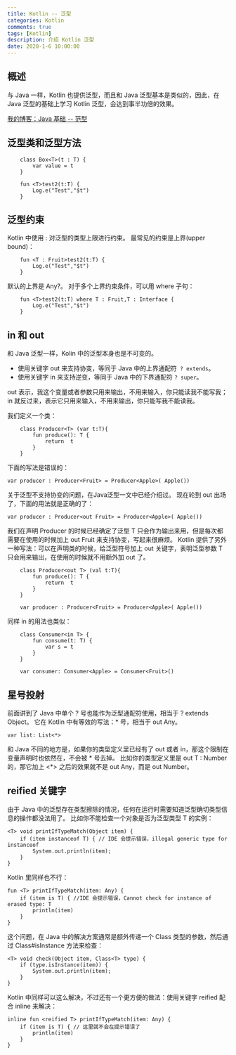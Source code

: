 ```yaml
---
title: Kotlin -- 泛型
categories: Kotlin
comments: true
tags: [Kotlin]
description: 介绍 Kotlin 泛型
date: 2020-1-6 10:00:00
---
```


## 概述

与 Java 一样，Kotlin 也提供泛型，而且和 Java 泛型基本是类似的，因此，在 Java 泛型的基础上学习 Kotlin 泛型，会达到事半功倍的效果。

[我的博客：Java 基础 -- 范型 ](http://www.heqiangfly.com/2014/02/14/java-basic-knowledge-generic/)

## 泛型类和泛型方法

```
    class Box<T>(t : T) {
        var value = t
    }
```

```
    fun <T>test2(t:T) {
        Log.e("Test","$t")
    }
```

## 泛型约束

Kotlin 中使用 : 对泛型的类型上限进行约束。
最常见的约束是上界(upper bound)：

```
    fun <T : Fruit>test2(t:T) {
        Log.e("Test","$t")
    }

```

默认的上界是 Any?。
对于多个上界约束条件，可以用 where 子句：

```
    fun <T>test2(t:T) where T : Fruit,T : Interface {
        Log.e("Test","$t")
    }
```

## in 和 out

和 Java 泛型一样，Kolin 中的泛型本身也是不可变的。

 - 使用关键字 out 来支持协变，等同于 Java 中的上界通配符` ? extends`。
 - 使用关键字 in 来支持逆变，等同于 Java 中的下界通配符 `? super`。

out 表示，我这个变量或者参数只用来输出，不用来输入，你只能读我不能写我；in 就反过来，表示它只用来输入，不用来输出，你只能写我不能读我。

我们定义一个类：

```
    class Producer<T> (var t:T){
        fun produce(): T {
            return  t
        }
    }
```

下面的写法是错误的：

```
var producer : Producer<Fruit> = Producer<Apple>( Apple())
```

关于泛型不支持协变的问题，在Java泛型一文中已经介绍过。
现在轮到 out 出场了，下面的用法就是正确的了：

```
var producer : Producer<out Fruit> = Producer<Apple>( Apple())
```

我们在声明 Producer 的时候已经确定了泛型 T 只会作为输出来用，但是每次都需要在使用的时候加上 out Fruit 来支持协变，写起来很麻烦。
Kotlin 提供了另外一种写法：可以在声明类的时候，给泛型符号加上 out 关键字，表明泛型参数 T 只会用来输出，在使用的时候就不用额外加 out 了。



```
    class Producer<out T> (val t:T){
        fun produce(): T {
            return  t
        }
    }
    
    var producer : Producer<Fruit> = Producer<Apple>( Apple())
```

同样 in 的用法也类似：

```
    class Consumer<in T> {
        fun consume(t: T) {
            var s = t
        }
    }
    
    var consumer: Consumer<Apple> = Consumer<Fruit>()
```

## 星号投射

前面讲到了 Java 中单个 ? 号也能作为泛型通配符使用，相当于 ? extends Object。
它在 Kotlin 中有等效的写法：* 号，相当于 out Any。

```
var list: List<*>
```

和 Java 不同的地方是，如果你的类型定义里已经有了 out 或者 in，那这个限制在变量声明时也依然在，不会被 * 号去掉。
比如你的类型定义里是 out T : Number 的，那它加上 <*> 之后的效果就不是 out Any，而是 out Number。

## reified 关键字

由于 Java 中的泛型存在类型擦除的情况，任何在运行时需要知道泛型确切类型信息的操作都没法用了。
比如你不能检查一个对象是否为泛型类型 T 的实例：

```
<T> void printIfTypeMatch(Object item) {
    if (item instanceof T) { // IDE 会提示错误，illegal generic type for instanceof
        System.out.println(item);
    }
}
```

Kotlin 里同样也不行：

```
fun <T> printIfTypeMatch(item: Any) {
    if (item is T) { //IDE 会提示错误，Cannot check for instance of erased type: T
        println(item)
    }
}
```

这个问题，在 Java 中的解决方案通常是额外传递一个 Class<T> 类型的参数，然后通过 Class#isInstance 方法来检查：

```
<T> void check(Object item, Class<T> type) {
    if (type.isInstance(item)) {
        System.out.println(item);
    }
}
```

Kotlin 中同样可以这么解决，不过还有一个更方便的做法：使用关键字 reified 配合 inline 来解决：

```
inline fun <reified T> printIfTypeMatch(item: Any) {
    if (item is T) { // 这里就不会在提示错误了
        println(item)
    }
}

```